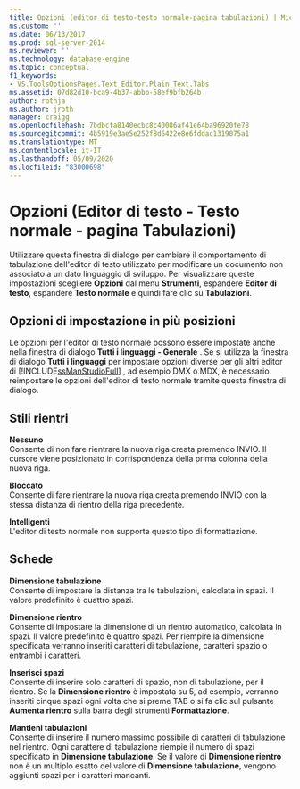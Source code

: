 ```yaml
---
title: Opzioni (editor di testo-testo normale-pagina tabulazioni) | Microsoft Docs
ms.custom: ''
ms.date: 06/13/2017
ms.prod: sql-server-2014
ms.reviewer: ''
ms.technology: database-engine
ms.topic: conceptual
f1_keywords:
- VS.ToolsOptionsPages.Text_Editor.Plain_Text.Tabs
ms.assetid: 07d82d10-bca9-4b37-abbb-58ef9bfb264b
author: rothja
ms.author: jroth
manager: craigg
ms.openlocfilehash: 7bdbcfa8140ecbc8c40086af41e64ba96920fe78
ms.sourcegitcommit: 4b5919e3ae5e252f8d6422e8e6fddac1319075a1
ms.translationtype: MT
ms.contentlocale: it-IT
ms.lasthandoff: 05/09/2020
ms.locfileid: "83000698"
---
```

# <a name="options-text-editor---plain-text---tabs-page"></a>Opzioni (Editor di testo - Testo normale - pagina Tabulazioni)
  Utilizzare questa finestra di dialogo per cambiare il comportamento di tabulazione dell'editor di testo utilizzato per modificare un documento non associato a un dato linguaggio di sviluppo. Per visualizzare queste impostazioni scegliere **Opzioni** dal menu **Strumenti**, espandere **Editor di testo**, espandere **Testo normale** e quindi fare clic su **Tabulazioni**.  
  
## <a name="setting-options-in-multiple-locations"></a>Opzioni di impostazione in più posizioni  
 Le opzioni per l'editor di testo normale possono essere impostate anche nella finestra di dialogo **Tutti i linguaggi - Generale** . Se si utilizza la finestra di dialogo **Tutti i linguaggi** per impostare opzioni diverse per gli altri editor di [!INCLUDE[ssManStudioFull](../includes/ssmanstudiofull-md.md)] , ad esempio DMX o MDX, è necessario reimpostare le opzioni dell'editor di testo normale tramite questa finestra di dialogo.  
  
## <a name="indenting"></a>Stili rientri  
 **Nessuno**  
 Consente di non fare rientrare la nuova riga creata premendo INVIO. Il cursore viene posizionato in corrispondenza della prima colonna della nuova riga.  
  
 **Bloccato**  
 Consente di fare rientrare la nuova riga creata premendo INVIO con la stessa distanza di rientro della riga precedente.  
  
 **Intelligenti**  
 L'editor di testo normale non supporta questo tipo di formattazione.  
  
## <a name="tabs"></a>Schede  
 **Dimensione tabulazione**  
 Consente di impostare la distanza tra le tabulazioni, calcolata in spazi. Il valore predefinito è quattro spazi.  
  
 **Dimensione rientro**  
 Consente di impostare la dimensione di un rientro automatico, calcolata in spazi. Il valore predefinito è quattro spazi. Per riempire la dimensione specificata verranno inseriti caratteri di tabulazione, caratteri spazio o entrambi i caratteri.  
  
 **Inserisci spazi**  
 Consente di inserire solo caratteri di spazio, non di tabulazione, per il rientro. Se la **Dimensione rientro** è impostata su 5, ad esempio, verranno inseriti cinque spazi ogni volta che si preme TAB o si fa clic sul pulsante **Aumenta rientro** sulla barra degli strumenti **Formattazione**.  
  
 **Mantieni tabulazioni**  
 Consente di inserire il numero massimo possibile di caratteri di tabulazione nel rientro. Ogni carattere di tabulazione riempie il numero di spazi specificato in **Dimensione tabulazione**. Se il valore di **Dimensione rientro** non è un multiplo esatto del valore di **Dimensione tabulazione**, vengono aggiunti spazi per i caratteri mancanti.  
  
  
